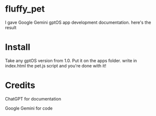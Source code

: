 # fluffy_pet
I gave Google Gemini gptOS app development documentation. here's the result

# Install

Take any gptOS version from 1.0. Put it on the apps folder. write in index.html the pet.js script and you're done with it!

# Credits

ChatGPT for documentation

Google Gemini for code
